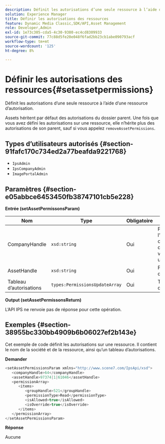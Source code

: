 ```yaml
---
description: Définit les autorisations d’une seule ressource à l’aide d’une ressource d’autorisation.
solution: Experience Manager
title: Définir les autorisations des ressources
feature: Dynamic Media Classic,SDK/API,Asset Management
role: Developer,Admin
exl-id: 1e73c305-cda5-4c30-9380-ec4cd8309933
source-git-commit: 77c88d5fe20e048f6fad2bb23cb1abe090793acf
workflow-type: tm+mt
source-wordcount: '125'
ht-degree: 8%

---
```


# Définir les autorisations des ressources{#setassetpermissions}

Définit les autorisations d’une seule ressource à l’aide d’une ressource d’autorisation.

Assets héritent par défaut des autorisations du dossier parent. Une fois que vous avez défini les autorisations sur une ressource, elle n’hérite plus des autorisations de son parent, sauf si vous appelez `removeAssetPermissions`.

## Types d’utilisateurs autorisés {#section-91fafc170c734ed2a77beafda9221768}

* `IpsAdmin`
* `IpsCompanyAdmin`
* `ImagePortalAdmin`

## Paramètres {#section-e05abbce6453450fb38747101cb5e228}

**Entrée (setAssetPermissonsParam)**

| Nom | Type | Obligatoire | Description |
|---|---|---|---|
| CompanyHandle | `xsd:string` | Oui | Poignée de l’entreprise qui contient le dossier que vous souhaitez utiliser. |
| AssetHandle | `xsd:string` | Oui | Poignée de dossier. |
| Tableau d’autorisations | `types:PermissionsUpdateArray` | Oui | Tableau d’autorisations. |

**Output (setAssetPermissonsReturn)**

L’API IPS ne renvoie pas de réponse pour cette opération.

## Exemples {#section-38955bc330bb4909b6b06027ef2b143e}

Cet exemple de code définit les autorisations sur une ressource. Il contient le nom de la société et de la ressource, ainsi qu’un tableau d’autorisations.

**Demander**

```java
<setAssetPermissionsParam xmlns="http://www.scene7.com/IpsApi/xsd">
   <companyHandle>64</companyHandle>
   <assetHandle>97374|1|61046</assetHandle>
   <permissionArray>
      <items>
         <groupHandle>521</groupHandle>
         <permissionType>Read</permissionType>
         <isAllowed>true</isAllowed>
         <isOverride>true</isOverride>
      </items>
   </permissionArray>
</setAssetPermissionsParam>
```

**Réponse**

Aucune

